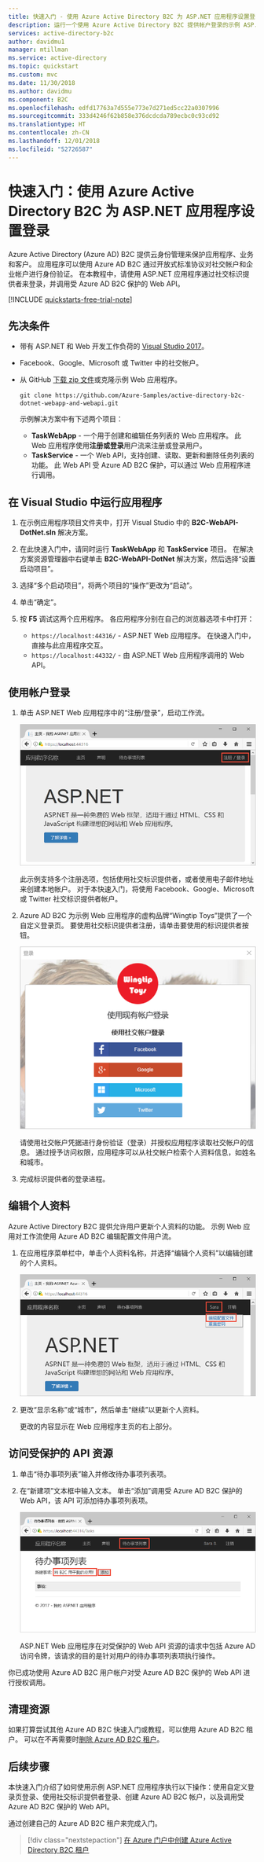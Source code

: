 ```yaml
---
title: 快速入门 - 使用 Azure Active Directory B2C 为 ASP.NET 应用程序设置登录 | Microsoft Docs
description: 运行一个使用 Azure Active Directory B2C 提供帐户登录的示例 ASP.NET Web 应用。
services: active-directory-b2c
author: davidmu1
manager: mtillman
ms.service: active-directory
ms.topic: quickstart
ms.custom: mvc
ms.date: 11/30/2018
ms.author: davidmu
ms.component: B2C
ms.openlocfilehash: edfd17763a7d555e773e7d271ed5cc22a0307996
ms.sourcegitcommit: 333d4246f62b858e376dcdcda789ecbc0c93cd92
ms.translationtype: HT
ms.contentlocale: zh-CN
ms.lasthandoff: 12/01/2018
ms.locfileid: "52726587"
---
```

# <a name="quickstart-set-up-sign-in-for-an-aspnet-application-using-azure-active-directory-b2c"></a>快速入门：使用 Azure Active Directory B2C 为 ASP.NET 应用程序设置登录

Azure Active Directory (Azure AD) B2C 提供云身份管理来保护应用程序、业务和客户。 应用程序可以使用 Azure AD B2C 通过开放式标准协议对社交帐户和企业帐户进行身份验证。 在本教程中，请使用 ASP.NET 应用程序通过社交标识提供者来登录，并调用受 Azure AD B2C 保护的 Web API。

[!INCLUDE [quickstarts-free-trial-note](../../includes/quickstarts-free-trial-note.md)]

## <a name="prerequisites"></a>先决条件

- 带有 ASP.NET 和 Web 开发工作负荷的 [Visual Studio 2017](https://www.visualstudio.com/downloads/)。 
- Facebook、Google、Microsoft 或 Twitter 中的社交帐户。
- 从 GitHub [下载 zip 文件](https://github.com/Azure-Samples/active-directory-b2c-dotnet-webapp-and-webapi/archive/master.zip)或克隆示例 Web 应用程序。

    ```
    git clone https://github.com/Azure-Samples/active-directory-b2c-dotnet-webapp-and-webapi.git
    ```

    示例解决方案中有下述两个项目：

    - **TaskWebApp** - 一个用于创建和编辑任务列表的 Web 应用程序。 此 Web 应用程序使用**注册或登录**用户流来注册或登录用户。
    - **TaskService** - 一个 Web API，支持创建、读取、更新和删除任务列表的功能。 此 Web API 受 Azure AD B2C 保护，可以通过 Web 应用程序进行调用。

## <a name="run-the-application-in-visual-studio"></a>在 Visual Studio 中运行应用程序

1. 在示例应用程序项目文件夹中，打开 Visual Studio 中的 **B2C-WebAPI-DotNet.sln** 解决方案。
2. 在此快速入门中，请同时运行 **TaskWebApp** 和 **TaskService** 项目。 在解决方案资源管理器中右键单击 **B2C-WebAPI-DotNet** 解决方案，然后选择“设置启动项目”。 
3. 选择“多个启动项目”，将两个项目的“操作”更改为“启动”。 
4. 单击“确定”。
5. 按 **F5** 调试这两个应用程序。 各应用程序分别在自己的浏览器选项卡中打开：

    - `https://localhost:44316/` - ASP.NET Web 应用程序。 在快速入门中，直接与此应用程序交互。
    - `https://localhost:44332/` - 由 ASP.NET Web 应用程序调用的 Web API。

## <a name="sign-in-using-your-account"></a>使用帐户登录

1. 单击 ASP.NET Web 应用程序中的“注册/登录”，启动工作流。

    ![示例 ASP.NET Web 应用](media/active-directory-b2c-quickstarts-web-app/web-app-sign-in.png)

    此示例支持多个注册选项，包括使用社交标识提供者，或者使用电子邮件地址来创建本地帐户。 对于本快速入门，将使用 Facebook、Google、Microsoft 或 Twitter 社交标识提供者帐户。

2. Azure AD B2C 为示例 Web 应用程序的虚构品牌“Wingtip Toys”提供了一个自定义登录页。 要使用社交标识提供者注册，请单击要使用的标识提供者按钮。

    ![登录或注册提供程序](media/active-directory-b2c-quickstarts-web-app/sign-in-or-sign-up-web.png)

    请使用社交帐户凭据进行身份验证（登录）并授权应用程序读取社交帐户的信息。 通过授予访问权限，应用程序可以从社交帐户检索个人资料信息，如姓名和城市。 

3. 完成标识提供者的登录进程。

## <a name="edit-your-profile"></a>编辑个人资料

Azure Active Directory B2C 提供允许用户更新个人资料的功能。 示例 Web 应用对工作流使用 Azure AD B2C 编辑配置文件用户流。 

1. 在应用程序菜单栏中，单击个人资料名称，并选择“编辑个人资料”以编辑创建的个人资料。

    ![编辑个人资料](media/active-directory-b2c-quickstarts-web-app/edit-profile-web.png)

2. 更改“显示名称”或“城市”，然后单击“继续”以更新个人资料。 

    更改的内容显示在 Web 应用程序主页的右上部分。

## <a name="access-a-protected-api-resource"></a>访问受保护的 API 资源

1. 单击“待办事项列表”输入并修改待办事项列表项。 

2. 在“新建项”文本框中输入文本。 单击“添加”调用受 Azure AD B2C 保护的 Web API，该 API 可添加待办事项列表项。

    ![添加待办事项列表项](media/active-directory-b2c-quickstarts-web-app/add-todo-item-web.png)

    ASP.NET Web 应用程序在对受保护的 Web API 资源的请求中包括 Azure AD 访问令牌，该请求的目的是针对用户的待办事项列表项执行操作。

你已成功使用 Azure AD B2C 用户帐户对受 Azure AD B2C 保护的 Web API 进行授权调用。

## <a name="clean-up-resources"></a>清理资源

如果打算尝试其他 Azure AD B2C 快速入门或教程，可以使用 Azure AD B2C 租户。 可以在不再需要时[删除 Azure AD B2C 租户](active-directory-b2c-faqs.md#how-do-i-delete-my-azure-ad-b2c-tenant)。

## <a name="next-steps"></a>后续步骤

本快速入门介绍了如何使用示例 ASP.NET 应用程序执行以下操作：使用自定义登录页登录、使用社交标识提供者登录、创建 Azure AD B2C 帐户，以及调用受 Azure AD B2C 保护的 Web API。 

通过创建自己的 Azure AD B2C 租户来完成入门。

> [!div class="nextstepaction"]
> [在 Azure 门户中创建 Azure Active Directory B2C 租户](tutorial-create-tenant.md)
